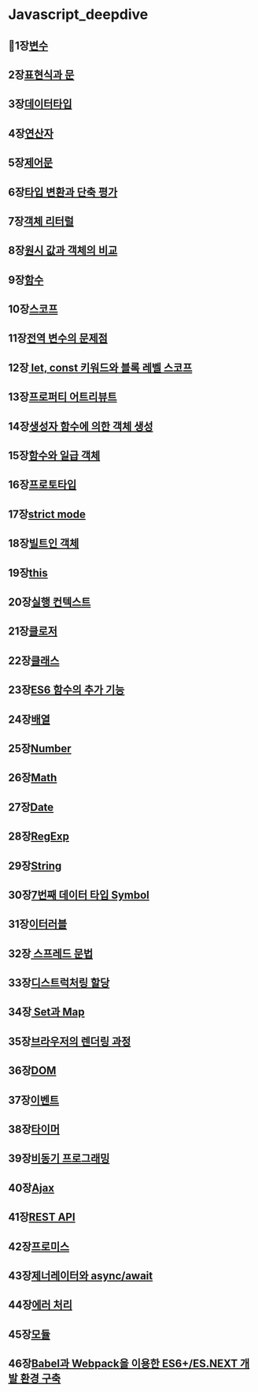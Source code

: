 # Javascript_deepdive
💯1장[변수](https://github.com/kyunghyunHan/Javascript_deepdive/blob/9a44946efb2810f94ecbdf962c72023395d806c3/st1/Variable.js)
--
2장[표현식과 문](https://github.com/kyunghyunHan/Javascript_deepdive/blob/c36547fa53462e0cce49ace9e9e9f86f68049941/st1/expression.js)
--
3장[데이터타입](https://github.com/kyunghyunHan/Javascript_deepdive/blob/c36547fa53462e0cce49ace9e9e9f86f68049941/st1/Typedata.js)
--
4장[연산자](https://github.com/kyunghyunHan/Javascript_deepdive/blob/c36547fa53462e0cce49ace9e9e9f86f68049941/st1/operator.js)
--
5장[제어문](https://github.com/kyunghyunHan/Javascript_deepdive/blob/c36547fa53462e0cce49ace9e9e9f86f68049941/st1/control.js)
--
6장[타입 변환과 단축 평가](https://github.com/kyunghyunHan/Javascript_deepdive/blob/c36547fa53462e0cce49ace9e9e9f86f68049941/st1/explicit.js)
--
7장[객체 리터럴](https://github.com/kyunghyunHan/Javascript_deepdive/blob/c36547fa53462e0cce49ace9e9e9f86f68049941/st1/object.js)
--
8장[원시 값과 객체의 비교](https://github.com/kyunghyunHan/Javascript_deepdive/blob/c36547fa53462e0cce49ace9e9e9f86f68049941/st1/mutable.js)
--
9장[함수](https://github.com/kyunghyunHan/Javascript_deepdive/blob/b7962d3ad359ca18a4c6a4d833182d1ddeec411f/st1/function.js)
--
10장[스코프](https://github.com/kyunghyunHan/Javascript_deepdive/blob/c36547fa53462e0cce49ace9e9e9f86f68049941/st1/scope.js)
--
11장[전역 변수의 문제점](https://github.com/kyunghyunHan/Javascript_deepdive/blob/c36547fa53462e0cce49ace9e9e9f86f68049941/st1/lifecycle.js)
--
12장[ let, const 키워드와 블록 레벨 스코프](https://github.com/kyunghyunHan/Javascript_deepdive/blob/c36547fa53462e0cce49ace9e9e9f86f68049941/st1/letconst.js)
--
13장[프로퍼티 어트리뷰트]()
--
14장[생성자 함수에 의한 객체 생성]()
--
15장[함수와 일급 객체]()
--
16장[프로토타입]()
--
17장[strict mode]()
--
18장[빌트인 객체]()
--
19장[this](https://github.com/kyunghyunHan/Javascript_deepdive/blob/e20ec03fa4d11f9c016ac0f02ce914d65b7d55be/st1/this.js)
--
20장[실행 컨텍스트]()
--
21장[클로저]()
--
22장[클래스]()
--
23장[ES6 함수의 추가 기능]()
--
24장[배열]()
--
25장[Number]()
--
26장[Math]()
--
27장[Date]()
--
28장[RegExp]()
--
29장[String]()
--
30장[7번째 데이터 타입 Symbol]()
--
31장[이터러블]()
--
32장[ 스프레드 문법]()
--
33장[디스트럭처링 할당]()
--
34장[ Set과 Map]()
--

35장[브라우저의 렌더링 과정]()
--
36장[DOM]()
--
37장[이벤트]()
--
38장[타이머]()
--
39장[비동기 프로그래밍]()
--
40장[Ajax]()
--
41장[REST API]()
--
42장[프로미스]()
--
43장[제너레이터와 async/await]()
--
44장[에러 처리]()
--
45장[모듈]()
--
46장[Babel과 Webpack을 이용한 ES6+/ES.NEXT 개발 환경 구축]()
--
